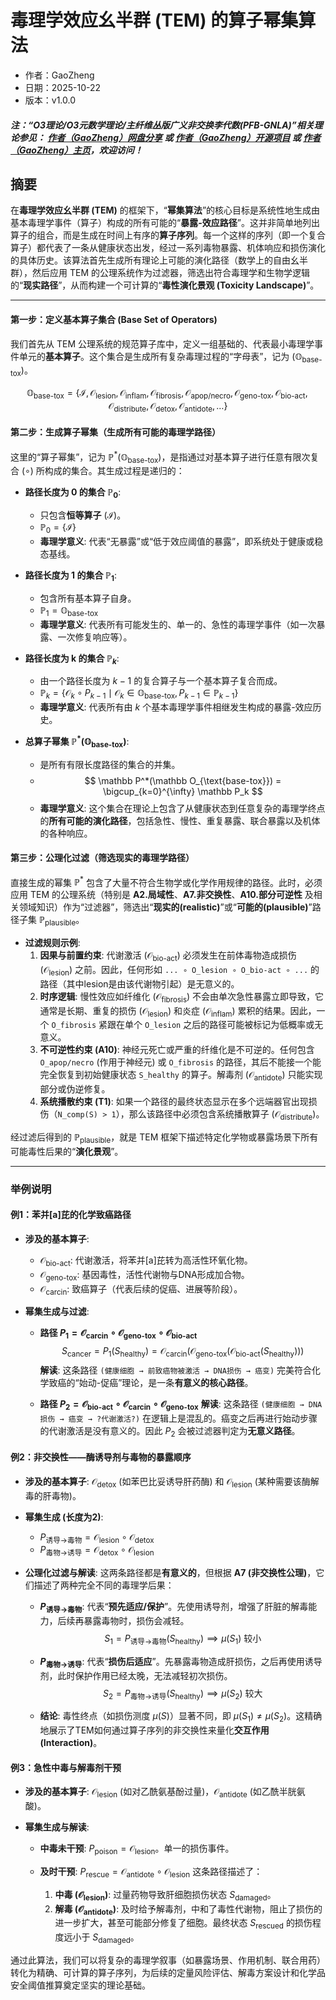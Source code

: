# **毒理学效应幺半群 (TEM) 的算子幂集算法**
- 作者：GaoZheng
- 日期：2025-10-22
- 版本：v1.0.0

#### ***注：“O3理论/O3元数学理论/主纤维丛版广义非交换李代数(PFB-GNLA)”相关理论参见： [作者（GaoZheng）网盘分享](https://drive.google.com/drive/folders/1lrgVtvhEq8cNal0Aa0AjeCNQaRA8WERu?usp=sharing) 或 [作者（GaoZheng）开源项目](https://github.com/CTaiDeng/open_meta_mathematical_theory) 或 [作者（GaoZheng）主页](https://mymetamathematics.blogspot.com)，欢迎访问！***

## 摘要
在**毒理学效应幺半群 (TEM)** 的框架下，“**幂集算法**”的核心目标是系统性地生成由基本毒理学事件（算子）构成的所有可能的“**暴露-效应路径**”。这并非简单地列出算子的组合，而是生成在时间上有序的**算子序列**。每一个这样的序列（即一个复合算子）都代表了一条从健康状态出发，经过一系列毒物暴露、机体响应和损伤演化的具体历史。该算法首先生成所有理论上可能的演化路径（数学上的自由幺半群），然后应用 TEM 的公理系统作为过滤器，筛选出符合毒理学和生物学逻辑的“**现实路径**”，从而构建一个可计算的“**毒性演化景观 (Toxicity Landscape)**”。

---

#### **第一步：定义基本算子集合 (Base Set of Operators)**

我们首先从 TEM 公理系统的规范算子库中，定义一组基础的、代表最小毒理学事件单元的**基本算子**。这个集合是生成所有复杂毒理过程的“字母表”，记为 $(\mathbb O_{\text{base-tox}})$。

$$
\mathbb O_{\text{base-tox}} = \{ \mathcal I, \mathcal O_{\text{lesion}}, \mathcal O_{\text{inflam}}, \mathcal O_{\text{fibrosis}}, \mathcal O_{\text{apop/necro}}, \mathcal O_{\text{geno-tox}}, \mathcal O_{\text{bio-act}}, \mathcal O_{\text{distribute}}, \mathcal O_{\text{detox}}, \mathcal O_{\text{antidote}}, \dots \}
$$

#### **第二步：生成算子幂集（生成所有可能的毒理学路径）**

这里的“算子幂集”，记为 $\mathbb P^*(\mathbb O_{\text{base-tox}})$，是指通过对基本算子进行任意有限次复合 $(\circ)$ 所构成的集合。其生成过程是递归的：

*   **路径长度为 0 的集合 $\mathbb P_0$**:
    *   只包含**恒等算子** $(\mathcal I)$。
    *   $\mathbb P_0 = \{ \mathcal I \}$
    *   **毒理学意义**: 代表“无暴露”或“低于效应阈值的暴露”，即系统处于健康或稳态基线。

*   **路径长度为 1 的集合 $\mathbb P_1$**:
    *   包含所有基本算子自身。
    *   $\mathbb P_1 = \mathbb O_{\text{base-tox}}$
    *   **毒理学意义**: 代表所有可能发生的、单一的、急性的毒理学事件（如一次暴露、一次修复响应等）。

*   **路径长度为 k 的集合 $\mathbb P_k$**:
    *   由一个路径长度为 $k-1$ 的复合算子与一个基本算子复合而成。
    *   $\mathbb P_k = \{ \mathcal O_{k} \circ P_{k-1} \mid \mathcal O_{k} \in \mathbb O_{\text{base-tox}}, P_{k-1} \in \mathbb P_{k-1} \}$
    *   **毒理学意义**: 代表所有由 $k$ 个基本毒理学事件相继发生构成的暴露-效应历史。

*   **总算子幂集 $\mathbb P^*(\mathbb O_{\text{base-tox}})$**:
    *   是所有有限长度路径的集合的并集。
    *   $$ \mathbb P^*(\mathbb O_{\text{base-tox}}) = \bigcup_{k=0}^{\infty} \mathbb P_k $$
    *   **毒理学意义**: 这个集合在理论上包含了从健康状态到任意复杂的毒理学终点的**所有可能的演化路径**，包括急性、慢性、重复暴露、联合暴露以及机体的各种响应。

#### **第三步：公理化过滤（筛选现实的毒理学路径）**

直接生成的幂集 $\mathbb P^*$ 包含了大量不符合生物学或化学作用规律的路径。此时，必须应用 TEM 的公理系统（特别是 **A2.局域性**、**A7.非交换性**、**A10.部分可逆性** 及相关领域知识）作为“过滤器”，筛选出“**现实的(realistic)**”或“**可能的(plausible)**”路径子集 $\mathbb P_{\text{plausible}}$。

*   **过滤规则示例**:
    1.  **因果与前置约束**: 代谢激活 $(\mathcal O_{\text{bio-act}})$ 必须发生在前体毒物造成损伤 $(\mathcal O_{\text{lesion}})$ 之前。因此，任何形如 `... ∘ O_lesion ∘ O_bio-act ∘ ...` 的路径（其中lesion是由该代谢物引起）是无意义的。
    2.  **时序逻辑**: 慢性效应如纤维化 $(\mathcal O_{\text{fibrosis}})$ 不会由单次急性暴露立即导致，它通常是长期、重复的损伤 $(\mathcal O_{\text{lesion}})$ 和炎症 $(\mathcal O_{\text{inflam}})$ 累积的结果。因此，一个 `O_fibrosis` 紧跟在单个 `O_lesion` 之后的路径可能被标记为低概率或无意义。
    3.  **不可逆性约束 (A10)**: 神经元死亡或严重的纤维化是不可逆的。任何包含 `O_apop/necro` (作用于神经元) 或 `O_fibrosis` 的路径，其后不能接一个能完全恢复到初始健康状态 `S_healthy` 的算子。解毒剂 $(\mathcal O_{\text{antidote}})$ 只能实现部分或伪逆修复。
    4.  **系统播散约束 (T1)**: 如果一个路径的最终状态显示在多个远端器官出现损伤（`N_comp(S) > 1`），那么该路径中必须包含系统播散算子 $(\mathcal O_{\text{distribute}})$。

经过滤后得到的 $\mathbb P_{\text{plausible}}$，就是 TEM 框架下描述特定化学物或暴露场景下所有可能毒性后果的“**演化景观**”。

---

### **举例说明**

#### **例1：苯并[a]芘的化学致癌路径**

*   **涉及的基本算子**:
    *   $\mathcal O_{\text{bio-act}}$: 代谢激活，将苯并[a]芘转为高活性环氧化物。
    *   $\mathcal O_{\text{geno-tox}}$: 基因毒性，活性代谢物与DNA形成加合物。
    *   $\mathcal O_{\text{carcin}}$: 致癌算子（代表后续的促癌、进展等阶段）。

*   **幂集生成与过滤**:
    *   **路径 $P_1 = \mathcal O_{\text{carcin}} \circ \mathcal O_{\text{geno-tox}} \circ \mathcal O_{\text{bio-act}}$**
        $$ S_{\text{cancer}} = P_1(S_{\text{healthy}}) = \mathcal O_{\text{carcin}}(\mathcal O_{\text{geno-tox}}(\mathcal O_{\text{bio-act}}(S_{\text{healthy}}))) $$
        **解读**: 这条路径 `(健康细胞 → 前致癌物被激活 → DNA损伤 → 癌变)` 完美符合化学致癌的“始动-促癌”理论，是一条**有意义的核心路径**。

    *   **路径 $P_2 = \mathcal O_{\text{bio-act}} \circ \mathcal O_{\text{carcin}} \circ \mathcal O_{\text{geno-tox}}$**
        **解读**: 这条路径 `(健康细胞 → DNA损伤 → 癌变 → ?代谢激活?)` 在逻辑上是混乱的。癌变之后再进行始动步骤的代谢激活是没有意义的。因此 $P_2$ 会被过滤器判定为**无意义路径**。

#### **例2：非交换性——酶诱导剂与毒物的暴露顺序**

*   **涉及的基本算子**: $\mathcal O_{\text{detox}}$ (如苯巴比妥诱导肝药酶) 和 $\mathcal O_{\text{lesion}}$ (某种需要该酶解毒的肝毒物)。

*   **幂集生成 (长度为2)**:
    *   $P_{\text{诱导→毒物}} = \mathcal O_{\text{lesion}} \circ \mathcal O_{\text{detox}}$
    *   $P_{\text{毒物→诱导}} = \mathcal O_{\text{detox}} \circ \mathcal O_{\text{lesion}}$

*   **公理化过滤与解读**: 这两条路径都是**有意义的**，但根据 **A7 (非交换性公理)**，它们描述了两种完全不同的毒理学后果：
    *   **$P_{\text{诱导→毒物}}$**: 代表“**预先适应/保护**”。先使用诱导剂，增强了肝脏的解毒能力，后续再暴露毒物时，损伤会减轻。
        $$ S_1 = P_{\text{诱导→毒物}}(S_{\text{healthy}}) \implies \mu(S_1) \text{ 较小} $$

    *   **$P_{\text{毒物→诱导}}$**: 代表“**损伤后适应**”。先暴露毒物造成肝损伤，之后再使用诱导剂，此时保护作用已经太晚，无法减轻初次损伤。
        $$ S_2 = P_{\text{毒物→诱导}}(S_{\text{healthy}}) \implies \mu(S_2) \text{ 较大} $$

    *   **结论**: 毒性终点（如损伤测度 $\mu(S)$）显著不同，即 $\mu(S_1) \neq \mu(S_2)$。这精确地展示了TEM如何通过算子序列的非交换性来量化**交互作用 (Interaction)**。

#### **例3：急性中毒与解毒剂干预**

*   **涉及的基本算子**: $\mathcal O_{\text{lesion}}$ (如对乙酰氨基酚过量)，$\mathcal O_{\text{antidote}}$ (如乙酰半胱氨酸)。

*   **幂集生成与解读**:
    *   **中毒未干预**: $P_{\text{poison}} = \mathcal O_{\text{lesion}}$。单一的损伤事件。

    *   **及时干预**: $P_{\text{rescue}} = \mathcal O_{\text{antidote}} \circ \mathcal O_{\text{lesion}}$
        这条路径描述了：
        1.  **中毒 ($\mathcal O_{\text{lesion}}$)**: 过量药物导致肝细胞损伤状态 $S_{\text{damaged}}$。
        2.  **解毒 ($\mathcal O_{\text{antidote}}$)**: 及时给予解毒剂，中和了毒性代谢物，阻止了损伤的进一步扩大，甚至可能部分修复了细胞。最终状态 $S_{\text{rescued}}$ 的损伤程度远小于 $S_{\text{damaged}}$。

通过此算法，我们可以将复杂的毒理学叙事（如暴露场景、作用机制、联合用药）转化为精确、可计算的算子序列，为后续的定量风险评估、解毒方案设计和化学品安全阈值推算奠定坚实的理论基础。

